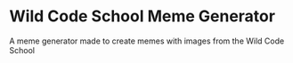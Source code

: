 # Wild Code School Meme Generator

A meme generator made to create memes with images from the Wild Code School
